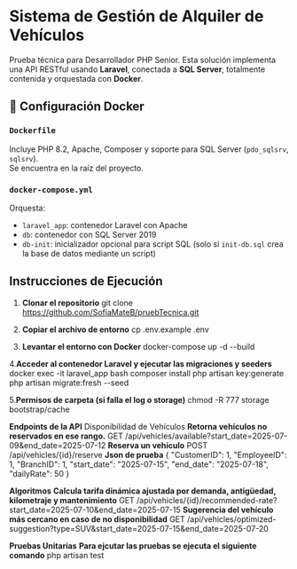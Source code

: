 # Sistema de Gestión de Alquiler de Vehículos
Prueba técnica para Desarrollador PHP Senior. Esta solución implementa una API RESTful usando **Laravel**, conectada a **SQL Server**, totalmente contenida y orquestada con **Docker**.
## 🐳 Configuración Docker
### `Dockerfile`
Incluye PHP 8.2, Apache, Composer y soporte para SQL Server (`pdo_sqlsrv`, `sqlsrv`).  
Se encuentra en la raíz del proyecto.

### `docker-compose.yml`
Orquesta:
- `laravel_app`: contenedor Laravel con Apache
- `db`: contenedor con SQL Server 2019
- `db-init`: inicializador opcional para script SQL (solo si `init-db.sql` crea la base de datos mediante un script)

##  Instrucciones de Ejecución
1. **Clonar el repositorio**
git clone https://github.com/SofiaMateB/pruebTecnica.git

2. **Copiar el archivo de entorno**
cp .env.example .env

3. **Levantar el entorno con Docker**
docker-compose up -d --build

4.**Acceder al contenedor Laravel y ejecutar las migraciones y seeders**
docker exec -it laravel_app bash
composer install
php artisan key:generate
php artisan migrate:fresh --seed

5.**Permisos de carpeta (si falla el log o storage)**
chmod -R 777 storage bootstrap/cache


 **Endpoints de la API**
 Disponibilidad de Vehículos
 **Retorna vehículos no reservados en ese rango.**
 GET /api/vehicles/available?start_date=2025-07-09&end_date=2025-07-12
 **Reserva un vehículo**
 POST /api/vehicles/{id}/reserve
 **Json de prueba**
 {
  "CustomerID": 1,
  "EmployeeID": 1,
  "BranchID": 1,
  "start_date": "2025-07-15",
  "end_date": "2025-07-18",
  "dailyRate": 50
}


**Algoritmos**
**Calcula tarifa dinámica ajustada por demanda, antigüedad, kilometraje y mantenimiento**
GET /api/vehicles/{id}/recommended-rate?start_date=2025-07-10&end_date=2025-07-15
**Sugerencia del vehículo más cercano en caso de no disponibilidad**
GET /api/vehicles/optimized-suggestion?type=SUV&start_date=2025-07-15&end_date=2025-07-20


**Pruebas Unitarias**
**Para ejcutar las pruebas se ejecuta el siguiente comando**
php artisan test


